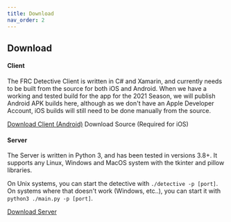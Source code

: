 ```yaml
---
title: Download
nav_order: 2
---
```


## Download

#### Client

The FRC Detective Client is written in C# and Xamarin, and currently needs to be built from the source for both iOS and Android. When we have a working and tested build for the app for the 2021 Season, we will publish Android APK builds here, although as we don't have an Apple Developer Account, iOS builds will still need to be done manually from the source.

<a class="btn" href="/download/DetectiveServer-DevRel001.zip"><i class="fa fa-download"></i> Download Client (Android)</a>          <a class="btn"><i class="fa fa-download"></i> Download Source (Required for iOS)</a>



#### Server

The Server is written in Python 3, and has been tested in versions 3.8+. It supports any Linux, Windows and MacOS system with the tkinter and pillow libraries.

On Unix systems, you can start the detective with `./detective -p [port]`. On systems where that doesn't work (Windows, etc..), you can start it with `python3 ./main.py -p [port]`.

<a class="btn" href="/download/DetectiveServer-DevRel001.zip"><i class="fa fa-download"></i> Download Server</a>         

